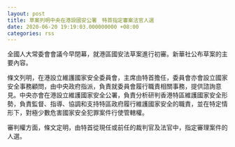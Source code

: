 ```yaml
---
layout: post
title: 草案列明中央在港設國安公署　特首指定審案法官人選
date: 2020-06-20 19:19:03.000000000 +08:00
categories: rss
---
```


全國人大常委會會議今早閉幕，就港區國安法草案進行初審。新華社公布草案的主要內容。

條文列明，在港設立維護國家安全委員會，主席由特首擔任，委員會亦會設立國家安全事務顧問，由中央政府指派，負責就委員會履行職責相關事務，提供諮詢意見。中央亦會在港設立維護國家安全公署，負責分析研判香港特區維護國家安全形勢，負責監督、指導、協調和支持特區政府履行維護國家安全的職責，並在特定情形下，對極少數危害國家安全犯罪案件行使管轄權。

審判權方面，條文定明，由特首從現任或前任的裁判官及法官中，指定審理案件的人選。
